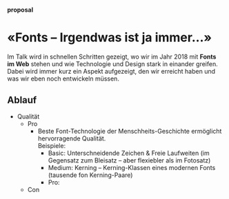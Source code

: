 #### proposal
# «Fonts – Irgendwas ist ja immer...»

Im Talk wird in schnellen Schritten gezeigt, wo wir im Jahr 2018 mit **Fonts im Web** stehen und wie Technologie und Design stark in einander greifen. Dabei wird immer kurz ein Aspekt aufgezeigt, den wir erreicht haben und was wir eben noch entwickeln müssen. 


## Ablauf

* Qualität
  * Pro
    * Beste Font-Technologie der Menschheits-Geschichte ermöglicht hervorragende Qualität.<br>Beispiele:
      * Basic: Unterschneidende Zeichen & Freie Laufweiten (im Gegensatz zum Bleisatz – aber flexiebler als im Fotosatz)
      * Medium: Kerning – Kerning-Klassen eines modernen Fonts (tausende fon Kerning-Paare)
      * Pro: 
  * Con


